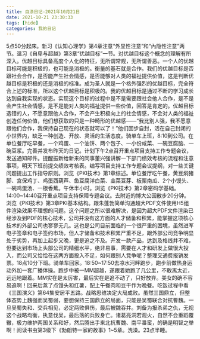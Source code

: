 ```yaml
---
title: 自涤日记-2021年10月21日
date: 2021-10-21 23:30:33
tags: [hide]
categories: 我的日记
---
```

5点50分起床。新习《认知心理学》第4章注意“外显性注意”和“內隐性注意”两节。温习《自卑与超越》第3章“优越目标”一节。对优越目标这个概念的理解有所深入。优越目标具备高度个人化的特征，无所谓常规，无所谓善恶。一个人的优越目标可能是积极的，也可能是消极的。衡量的基石就是合作。我们的优越目标是否跟社会合作，是否能产生社会情感，是否能够对人类的福祉提供价值，这是判断优越目标是积极的还是消极的标准。成为圣人就是一个格外强烈的优越目标，完全符合上述的标准，所以这个优越目标是积极的。我的优越目标是通过不断的学习成长达到自我实现的状态。实现这个目标的过程中是不是需要跟社会他人合作，是不是会产生社会情感，是不是能对人类的福祉提供一些价值，回答是肯定的。优越目标选错的人，不愿意跟他人合作，不会产生积极向上的社会情感，不会对人类的福祉创造任何价值，他们想获取的只是一种畸形的优越感——“我比别人强，我不愿意跟他们合作，我保持自己现在的状态就可以了！”他们固步自封，活在自己封闭的小世界内，缺乏一种创造、开放、灵活的生活态度。骑单车上班，8:10到公司。在单位餐厅吃早餐，一个鸡蛋、一个油饼、两个包子、一小份咸菜、一碗豆腐脑、一碗豆浆。完善并发布昨天的日记。计划下午2点召开重点项目支持工作专题会议，发送通知邮件。提醒振新给新来的同事董兴强讲解一下部门绩效考核的流程和注意事项，明天下班前提交绩效考核表。编写项目支持工作专题会议提纲，对一些关键问题提出工作指导原则。浏览《PKI技术》第1章综述。单位餐厅吃午餐，黄豆焖猪脚、宫保鸡丁、鸡蛋西葫芦、鱼豆腐洋白菜、韭菜豆芽、板栗南瓜、2个小馒头、一碗鸡蛋汤、一根香蕉。午休半小时。浏览《PKI技术》第2章密码学基础。14:00~14:40召开重点项目支持保障专题会议。去附近的博大公园散步20分钟。浏览《PKI技术》第3章PKI基本结构。跟朱蓬勃简单沟通超大PDF文件使用H5组件渲染效果不理想的问题。这个问题之所以很难解决，是因为超大PDF文件渲染已经涉及到PDF的核心技术，公司并没有这方面的人才储备和积累，能掌握这项核心技术的外部公司也寥寥无几。这也是公司目前面临的一个很严重的困境，虽然进军电子签章和电子签约市场，但人才储备和技术积累严重不足，跟外部公司竞争明显处于劣势，再加上起步又晚，更是追之不及。开发一款产品，达到及格线并不难，但要达到市场上头部公司的精细水平，绝非易事，需要在人才和研发上做很大投入，而公司又恰恰在这两方面投入不足，如何跟别人竞争呢？整理交通费报销发票。18点10分下班。骑单车回家。18:50~17:50去凉水河畔跑步，跑步前做热身运动外加一套广播体操。跑步中被一MM超越，遂跟着她跑了几公里，不敢离太近，远远地跟着。MM实在是太厉害，最后实在是追不动了，只好放弃。美女的确不容易追啊！回来后蒸了点馒头和红薯，配上午餐肉和豆干作为晚餐。吃饭过程中看《三国演义》第64集安居平五路。战略思维决定大局成败。虽然三国鼎立，但整体态势上魏强而吴蜀弱，要想保持三国鼎立的局面，只能是吴蜀联合对抗曹魏。一旦吴蜀失和、交兵相见，必定两败俱伤，最后被魏吞并。刘备为报杀弟之仇，无视这个战略均衡，执意伐吴，最后落的兵败身亡。诸葛亮洞若观火，自然不会重蹈覆辙，极力维护两国关系和好，然后腾出手来北抗曹魏、南平番蛮，的确是明智之举啊！阅读书虫第3级下《勃朗特一家的故事》1~5章。洗澡。23点半睡。